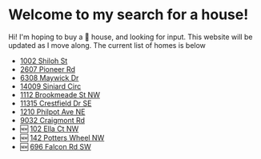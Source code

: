 # Welcome to my search for a house!

Hi! I'm hoping to buy a :house_with_garden: house, and looking for input. This website will be updated as I move along. The current list of homes is below

* [1002 Shiloh St](1002-shiloh-st.md)
* [2607 Pioneer Rd](2607-pioneer-rd.md)
* [6308 Maywick Dr](6308-maywick-dr.md)
* [14009 Siniard Circ](14009-siniard-cir.md)
* [1112 Brookmeade St NW](1112-brookmeade-st-nw.md)
* [11315 Crestfield Dr SE](11315-crestfield-dr-se.md)
* [1210 Philpot Ave NE](1210-philpot-av-se.md)
* [9032 Craigmont Rd](9032-craigmont-rd.md)
* :new: [102 Ella Ct NW](102-ella-ct-nw.md)
* :new: [142 Potters Wheel NW](142-potters-wheel-nw.md)
* :new: [696 Falcon Rd SW](696-falcon-rd-sw.md)